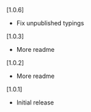 [1.0.6]
* Fix unpublished typings

[1.0.3]

* More readme

[1.0.2]

* More readme

[1.0.1]

* Initial release